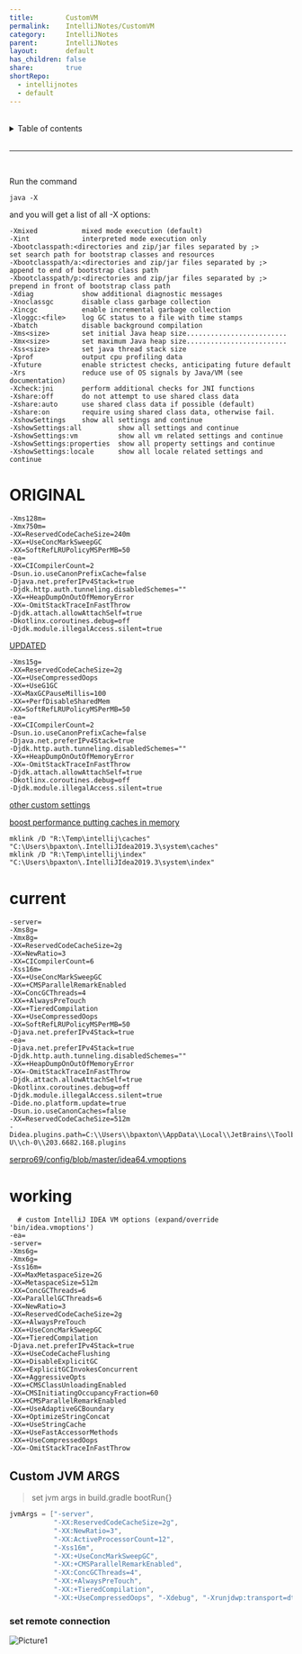 ```yaml
---
title:        CustomVM
permalink:    IntelliJNotes/CustomVM
category:     IntelliJNotes
parent:       IntelliJNotes
layout:       default
has_children: false
share:        true
shortRepo:
  - intellijnotes
  - default    
---
```



<br/>    

<details markdown="block">    
<summary>    
Table of contents    
</summary>    
{: .text-delta }    
1. TOC    
{:toc}    
</details>    

<br/>    

***    

<br/>    

Run the command

```shell
java -X
```

and you will get a list of all -X options:

```shell    
-Xmixed           mixed mode execution (default)
-Xint             interpreted mode execution only
-Xbootclasspath:<directories and zip/jar files separated by ;>
set search path for bootstrap classes and resources
-Xbootclasspath/a:<directories and zip/jar files separated by ;>
append to end of bootstrap class path
-Xbootclasspath/p:<directories and zip/jar files separated by ;>
prepend in front of bootstrap class path
-Xdiag            show additional diagnostic messages
-Xnoclassgc       disable class garbage collection
-Xincgc           enable incremental garbage collection
-Xloggc:<file>    log GC status to a file with time stamps
-Xbatch           disable background compilation
-Xms<size>        set initial Java heap size.........................
-Xmx<size>        set maximum Java heap size.........................
-Xss<size>        set java thread stack size
-Xprof            output cpu profiling data
-Xfuture          enable strictest checks, anticipating future default
-Xrs              reduce use of OS signals by Java/VM (see documentation)
-Xcheck:jni       perform additional checks for JNI functions
-Xshare:off       do not attempt to use shared class data
-Xshare:auto      use shared class data if possible (default)
-Xshare:on        require using shared class data, otherwise fail.
-XshowSettings    show all settings and continue
-XshowSettings:all         show all settings and continue
-XshowSettings:vm          show all vm related settings and continue
-XshowSettings:properties  show all property settings and continue
-XshowSettings:locale      show all locale related settings and continue

```    

# ORIGINAL

```shell    
-Xms128m=
-Xmx750m=
-XX=ReservedCodeCacheSize=240m
-XX=+UseConcMarkSweepGC
-XX=SoftRefLRUPolicyMSPerMB=50
-ea=
-XX=CICompilerCount=2
-Dsun.io.useCanonPrefixCache=false
-Djava.net.preferIPv4Stack=true
-Djdk.http.auth.tunneling.disabledSchemes=""
-XX=+HeapDumpOnOutOfMemoryError
-XX=-OmitStackTraceInFastThrow
-Djdk.attach.allowAttachSelf=true
-Dkotlinx.coroutines.debug=off
-Djdk.module.illegalAccess.silent=true    
```    

[UPDATED]( https://medium.com/stochastic-stories/tuning-my-intellij-ide-8255781f6a0d)

```shell    
-Xms15g=
-XX=ReservedCodeCacheSize=2g
-XX=+UseCompressedOops
-XX=+UseG1GC
-XX=MaxGCPauseMillis=100
-XX=+PerfDisableSharedMem
-XX=SoftRefLRUPolicyMSPerMB=50
-ea=
-XX=CICompilerCount=2
-Dsun.io.useCanonPrefixCache=false
-Djava.net.preferIPv4Stack=true
-Djdk.http.auth.tunneling.disabledSchemes=""
-XX=+HeapDumpOnOutOfMemoryError
-XX=-OmitStackTraceInFastThrow
-Djdk.attach.allowAttachSelf=true
-Dkotlinx.coroutines.debug=off
-Djdk.module.illegalAccess.silent=true
```    

[other custom settings]( http://tomaszdziurko.com/2015/11/1-and-the-only-one-to-customize-intellij-idea-memory-settings/)

[boost performance putting caches in memory]( https://medium.com/@sergio.igwt/boosting-performance-of-intellij-idea-and-the-rest-of-jetbrains-ides-cd34952bb978)

```shell
mklink /D "R:\Temp\intellij\caches" "C:\Users\bpaxton\.IntelliJIdea2019.3\system\caches"    
mklink /D "R:\Temp\intellij\index" "C:\Users\bpaxton\.IntelliJIdea2019.3\system\index"
```

# current

```shell    
-server=
-Xms8g=
-Xmx8g=
-XX=ReservedCodeCacheSize=2g
-XX=NewRatio=3
-XX=CICompilerCount=6
-Xss16m=
-XX=+UseConcMarkSweepGC
-XX=+CMSParallelRemarkEnabled
-XX=ConcGCThreads=4
-XX=+AlwaysPreTouch
-XX=+TieredCompilation
-XX=+UseCompressedOops
-XX=SoftRefLRUPolicyMSPerMB=50
-Djava.net.preferIPv4Stack=true
-ea=
-Djava.net.preferIPv4Stack=true
-Djdk.http.auth.tunneling.disabledSchemes=""
-XX=+HeapDumpOnOutOfMemoryError
-XX=-OmitStackTraceInFastThrow
-Djdk.attach.allowAttachSelf=true
-Dkotlinx.coroutines.debug=off
-Djdk.module.illegalAccess.silent=true
-Dide.no.platform.update=true
-Dsun.io.useCanonCaches=false
-XX=ReservedCodeCacheSize=512m
-Didea.plugins.path=C:\\Users\\bpaxton\\AppData\\Local\\JetBrains\\Toolbox\\apps\\IDEA-U\\ch-0\\203.6682.168.plugins    
```    

[serpro69/config/blob/master/idea64.vmoptions](https://github.com/serpro69/config/blob/master/idea64.vmoptions#L36)

# working

```shell    
  # custom IntelliJ IDEA VM options (expand/override 'bin/idea.vmoptions')    
-ea=
-server=
-Xms6g=
-Xmx6g=
-Xss16m=
-XX=MaxMetaspaceSize=2G
-XX=MetaspaceSize=512m
-XX=ConcGCThreads=6
-XX=ParallelGCThreads=6
-XX=NewRatio=3
-XX=ReservedCodeCacheSize=2g
-XX=+AlwaysPreTouch
-XX=+UseConcMarkSweepGC
-XX=+TieredCompilation
-Djava.net.preferIPv4Stack=true
-XX=+UseCodeCacheFlushing
-XX=+DisableExplicitGC
-XX=+ExplicitGCInvokesConcurrent
-XX=+AggressiveOpts
-XX=+CMSClassUnloadingEnabled
-XX=CMSInitiatingOccupancyFraction=60
-XX=+CMSParallelRemarkEnabled
-XX=+UseAdaptiveGCBoundary
-XX=+OptimizeStringConcat
-XX=+UseStringCache
-XX=+UseFastAccessorMethods
-XX=+UseCompressedOops
-XX=-OmitStackTraceInFastThrow    
```    

## Custom JVM ARGS

> set jvm args in build.gradle bootRun{}

```groovy
jvmArgs = ["-server",
           "-XX:ReservedCodeCacheSize=2g",
           "-XX:NewRatio=3",
           "-XX:ActiveProcessorCount=12",
           "-Xss16m",
           "-XX:+UseConcMarkSweepGC",
           "-XX:+CMSParallelRemarkEnabled",
           "-XX:ConcGCThreads=4",
           "-XX:+AlwaysPreTouch",
           "-XX:+TieredCompilation",
           "-XX:+UseCompressedOops", "-Xdebug", "-Xrunjdwp:transport=dt_socket,server=y,suspend=n,address=5005", "-Xmx8g"]
```

### set remote connection

![Picture1](https://user-images.githubusercontent.com/26972590/159703039-67fe1a5f-8a7e-4555-b422-385b58d1ac51.png)